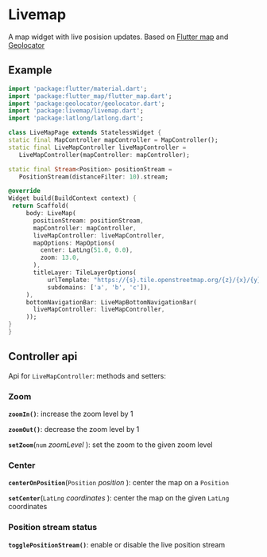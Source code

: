 # Livemap

A map widget with live posision updates. Based on [Flutter map](https://github.com/johnpryan/flutter_map) and [Geolocator](https://github.com/BaseflowIT/flutter-geolocator)

## Example

   ```dart
import 'package:flutter/material.dart';
import 'package:flutter_map/flutter_map.dart';
import 'package:geolocator/geolocator.dart';
import 'package:livemap/livemap.dart';
import 'package:latlong/latlong.dart';

class LiveMapPage extends StatelessWidget {
  static final MapController mapController = MapController();
  static final LiveMapController liveMapController =
      LiveMapController(mapController: mapController);

  static final Stream<Position> positionStream = 
      PositionStream(distanceFilter: 10).stream;

  @override
  Widget build(BuildContext context) {
    return Scaffold(
        body: LiveMap(
          positionStream: positionStream,
          mapController: mapController,
          liveMapController: liveMapController,
          mapOptions: MapOptions(
            center: LatLng(51.0, 0.0),
            zoom: 13.0,
          ),
          titleLayer: TileLayerOptions(
              urlTemplate: "https://{s}.tile.openstreetmap.org/{z}/{x}/{y}.png",
              subdomains: ['a', 'b', 'c']),
        ),
        bottomNavigationBar: LiveMapBottomNavigationBar(
          liveMapController: liveMapController,
        ));
  }
}
   ```

## Controller api

Api for `LiveMapController`: methods and setters:

### Zoom

**`zoomIn()`**: increase the zoom level by 1

**`zoomOut()`**: decrease the zoom level by 1

**`setZoom`**(`num` *zoomLevel* ): set the zoom to the given zoom level

### Center

**`centerOnPosition`**(`Position` *position* ): center the map on a `Position`

**`setCenter`**(`LatLng` *coordinates* ): center the map on the given `LatLng` coordinates

### Position stream status

**`togglePositionStream()`**: enable or disable the live position stream




